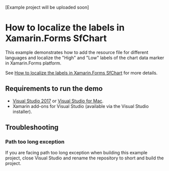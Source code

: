 [Example project will be uploaded soon]
# How to localize the labels in Xamarin.Forms SfChart
This example demonstrates how to add the resource file for different languages and localize the "High" and "Low" labels of the chart data marker in Xamarin.Forms platform.

See [How to localize the labels in Xamarin.Forms SfChart](https://www.syncfusion.com/kb/9415) for more details.
## <a name="requirements-to-run-the-demo"></a>Requirements to run the demo ##

* [Visual Studio 2017](https://visualstudio.microsoft.com/downloads/) or [Visual Studio for Mac](https://visualstudio.microsoft.com/vs/mac/).
* Xamarin add-ons for Visual Studio (available via the Visual Studio installer).

## <a name="troubleshooting"></a>Troubleshooting ##
### Path too long exception
If you are facing path too long exception when building this example project, close Visual Studio and rename the repository to short and build the project.

